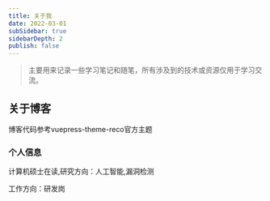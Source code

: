 ```yaml
---
title: 关于我
date: 2022-03-01
subSidebar: true
sidebarDepth: 2
publish: false
---
```


> 主要用来记录一些学习笔记和随笔，所有涉及到的技术或资源仅用于学习交流。

## 关于博客

博客代码参考vuepress-theme-reco官方主题

### 个人信息

计算机硕士在读,研究方向：人工智能,漏洞检测

工作方向：研发岗
